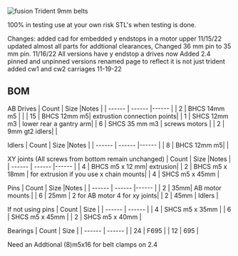 ![fusion](https://github.com/majarspeed/Trident-9mm-belt/raw/main/Images/9mm_trident.jpg "Voron")
Trident 9mm belts 


100% in testing use at your own risk STL's when testing is done. 

Changes:
added cad for embedded y endstops in a motor upper 11/15/22
updated almost all parts for addtional clearances, Changed 36 mm pin to 35 mm pin. 11/16/22
All versions have y endstop a drives now
Added 2.4 pinned and unpinned versions 
renamed page to reflect it is not just trident 
added cw1 and cw2 carriages 
11-19-22



## BOM
AB Drives
| Count | Size |Notes |
| ------ | ------ |------ |
| 2 | BHCS 14mm m5 | |
| 15 | BHCS 12mm m5| extrustion connection points|
| 1 | SHCS 12mm m3 | lower rear a gantry arm| 
| 6 | SHCS 35 mm m3 | screws motors |
| 2 | 9mm gt2 idlers| |



Idlers
| Count | Size |Notes |
| ------ | ------ |------ |
| 8 | BHCS 12mm m5| |


XY joints (All screws from bottom remain unchanged) 
| Count | Size |Notes |
| ------ | ------ |------ |
| 4 | BHCS m5 x 12 mm| extrusion|
| 2 | BHCS m5 x 18mm | for extrusion if you use x chain mounts| 
| 4 | SHCS m5 x 45mm | 

Pins
| Count | Size |Notes |
| ------ | ------ |------ |
| 2 | 35mm| AB motor mounts |
| 6 | 25mm | 2 for AB motor 4 for xy joints| 
| 2 | 45mm | Idlers |

If not using pins
| Count | Size |
| ------ | ------ |
| 4 | SHCS m5 x 35mm | 
| 6 | SHCS m5 x 45mm | 
| 2 | SHCS m5 x 40mm | 


Bearings 
| Count | Size |
| ------ | ------ |
| 24 | F695 |
| 12 | 695 |

Need an Addtional (8)m5x16 for belt clamps on 2.4 




